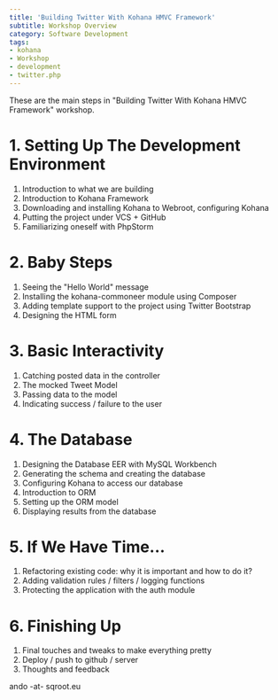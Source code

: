 ```yaml
---
title: 'Building Twitter With Kohana HMVC Framework'
subtitle: Workshop Overview
category: Software Development
tags:
- kohana
- Workshop
- development
- twitter.php
---
```

These are the main steps in "Building Twitter With Kohana HMVC Framework" workshop.

<h1>1. Setting Up The Development Environment</h1>
<ol>
<li>Introduction to what we are building</li>
<li>Introduction to Kohana Framework</li>
<li>Downloading and installing Kohana to Webroot, configuring Kohana</li>
<li>Putting the project under VCS + GitHub</li>
<li>Familiarizing oneself with PhpStorm</li>
</ol>

<h1>2. Baby Steps</h1>
<ol>
<li>Seeing the "Hello World" message</li>
<li>Installing the kohana-commoneer module using Composer</li>
<li>Adding template support to the project using Twitter Bootstrap</li>
<li>Designing the HTML form</li>
</ol>

<h1>3. Basic Interactivity</h1>
<ol>
<li>Catching posted data in the controller</li>
<li>The mocked Tweet Model</li>
<li>Passing data to the model</li>
<li>Indicating success / failure to the user</li>
</ol>

<h1>4. The Database</h1>
<ol>
<li>Designing the Database EER with MySQL Workbench</li>
<li>Generating the schema and creating the database</li>
<li>Configuring Kohana to access our database</li>
<li>Introduction to ORM</li>
<li>Setting up the ORM model</li>
<li>Displaying results from the database</li>
</ol>

<h1>5. If We Have Time...</h1>
<ol>
<li>Refactoring existing code: why it is important and how to do it?</li>
<li>Adding validation rules / filters / logging functions</li>
<li>Protecting the application with the auth module</li>
</ol>

<h1>6. Finishing Up</h1>
<ol>
<li>Final touches and tweaks to make everything pretty</li>
<li>Deploy / push to github / server</li>
<li>Thoughts and feedback</li>
</ol>

ando -at- sqroot.eu
